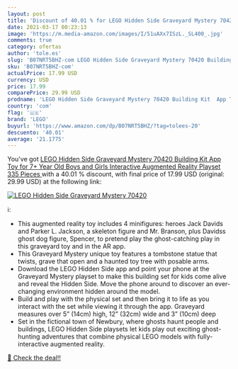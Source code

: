 ```yaml
---
layout: post
title: 'Discount of 40.01 % for LEGO Hidden Side Graveyard Mystery 70420'
date: 2021-03-17 00:23:13
image: 'https://m.media-amazon.com/images/I/51uAXx7ISzL._SL400_.jpg'
comments: true
category: ofertas
author: 'tole.es'
slug: 'B07NRT5BHZ-com LEGO Hidden Side Graveyard Mystery 70420 Building Kit App...'
sku: 'B07NRT5BHZ-com'
actualPrice: 17.99 USD
currency: USD
price: 17.99
comparePrice: 29.99 USD
prodname: 'LEGO Hidden Side Graveyard Mystery 70420 Building Kit  App Toy for 7+ Year Old Boys and Girls  Interactive Augmented Reality Playset  335 Pieces '
country: 'com'
flag: '🇺🇸'
brand: 'LEGO'
buyurl: 'https://www.amazon.com/dp/B07NRT5BHZ/?tag=tolees-20'
descuento: '40.01'
average: '21.1775'
---
```


You've got [LEGO Hidden Side Graveyard Mystery 70420 Building Kit  App Toy for 7+ Year Old Boys and Girls  Interactive Augmented Reality Playset  335 Pieces ](https://www.amazon.com/dp/B07NRT5BHZ/?tag=tolees-20) with a  40.01 % discount, with final price of 17.99 USD (original: 29.99 USD) at the following link:

[![LEGO Hidden Side Graveyard Mystery 70420](https://m.media-amazon.com/images/I/51uAXx7ISzL._SL400_.jpg)](https://www.amazon.com/dp/B07NRT5BHZ/?tag=tolees-20)

ℹ️:

- This augmented reality toy includes 4 minifigures: heroes Jack Davids and Parker L. Jackson, a skeleton figure and Mr. Branson, plus Davidss ghost dog figure, Spencer, to pretend play the ghost-catching play in this graveyard toy and in the AR app.
- This Graveyard Mystery unique toy features a tombstone statue that twists, grave that open and a haunted toy tree with posable arms.
- Download the LEGO Hidden Side app and point your phone at the Graveyard Mystery playset to make this building set for kids come alive and reveal the Hidden Side. Move the phone around to discover an ever-changing environment hidden around the model.
- Build and play with the physical set and then bring it to life as you interact with the set while viewing it through the app. Graveyard measures over 5” (14cm) high, 12” (32cm) wide and 3” (10cm) deep
- Set in the fictional town of Newbury, where ghosts haunt people and buildings, LEGO Hidden Side playsets let kids play out exciting ghost-hunting adventures that combine physical LEGO models with fully-interactive augmented reality.

[🛒 Check the deal!!](https://www.amazon.com/dp/B07NRT5BHZ/?tag=tolees-20)
